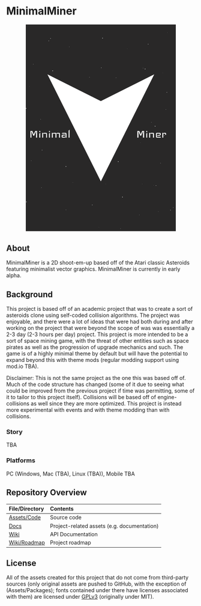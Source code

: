 # MinimalMiner

<p align="center">
  <img src="Docs/proj-assets/boxart-v1.png" alt="Game box art" width="400px" height="auto" />
</p>

## About
MinimalMiner is a 2D shoot-em-up based off of the Atari classic Asteroids featuring minimalist vector graphics. MinimalMiner is currently in early alpha.
 
## Background
This project is based off of an academic project that was to create a sort of asteroids clone using self-coded collision algorithms. The project was enjoyable, and there were a lot of ideas that were had both during and after working on the project that were beyond the scope of was was essentially a 2-3 day (2-3 hours per day) project. This project is more intended to be a sort of space mining game, with the threat of other entities such as space pirates as well as the progression of upgrade mechanics and such. The game is of a highly minimal theme by default but will have the potential to expand beyond this with theme mods (regular modding support using mod.io TBA).

Disclaimer: This is not the same project as the one this was based off of. Much of the code structure has changed (some of it due to seeing what could be improved from the previous project if time was permitting, some of it to tailor to this project itself). Collisions will be based off of engine-collisions as well since they are more optimized. This project is instead more experimental with events and with theme modding than with collisions.

### Story
TBA

### Platforms
PC (Windows, Mac (TBA), Linux (TBA)), Mobile TBA

## Repository Overview

| File/Directory | Contents |
| :------------- | :------- |
| [Assets/Code](Assets/Code) | Source code |
| [Docs](Docs) | Project-related assets (e.g. documentation) |
| [Wiki](https://github.com/xLightling/MinimalMiner/wiki) | API Documentation |
| [Wiki/Roadmap](https://github.com/xLightling/MinimalMiner/wiki/Roadmap) | Project roadmap |

## License
All of the assets created for this project that do not come from third-party sources (only original assets are pushed to GitHub, with the exception of (Assets/Packages); fonts contained under there have licenses associated with them) are licensed under [GPLv3](LICENSE.md) (originally under MIT). 
